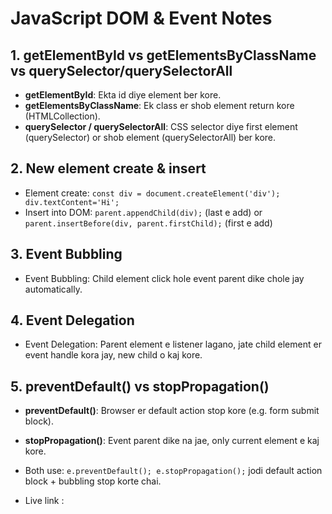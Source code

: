 # JavaScript DOM & Event Notes

## 1. getElementById vs getElementsByClassName vs querySelector/querySelectorAll
- **getElementById**: Ekta id diye element ber kore.  
- **getElementsByClassName**: Ek class er shob element return kore (HTMLCollection).  
- **querySelector / querySelectorAll**: CSS selector diye first element (querySelector) or shob element (querySelectorAll) ber kore.

## 2. New element create & insert
- Element create: `const div = document.createElement('div'); div.textContent='Hi';`  
- Insert into DOM: `parent.appendChild(div);` (last e add) or `parent.insertBefore(div, parent.firstChild);` (first e add)

## 3. Event Bubbling
- Event Bubbling: Child element click hole event parent dike chole jay automatically.

## 4. Event Delegation
- Event Delegation: Parent element e listener lagano, jate child element er event handle kora jay, new child o kaj kore.

## 5. preventDefault() vs stopPropagation()
- **preventDefault()**: Browser er default action stop kore (e.g. form submit block).  
- **stopPropagation()**: Event parent dike na jae, only current element e kaj kore.  
- Both use: `e.preventDefault(); e.stopPropagation();` jodi default action block + bubbling stop korte chai.

- Live link : 
